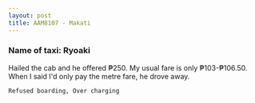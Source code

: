 ```yaml
---
layout: post
title: AAM8107 - Makati
---
```


### Name of taxi: Ryoaki

Hailed the cab and he offered ₱250. My usual fare is only ₱103-₱106.50. When I said I'd only pay the metre fare, he drove away.

```Refused boarding, Over charging```
